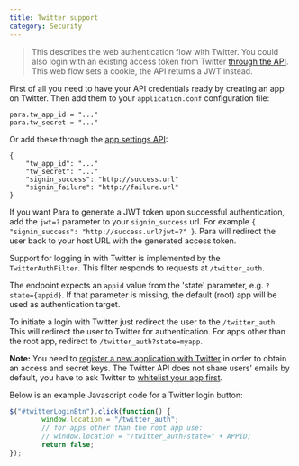 ```yaml
---
title: Twitter support
category: Security
---
```


> This describes the web authentication flow with Twitter. You could also login with an existing access token from
> Twitter [through the API](#034-api-jwt-signin). This web flow sets a cookie, the API returns a JWT instead.

First of all you need to have your API credentials ready by creating an app on Twitter.
Then add them to your `application.conf` configuration file:
```
para.tw_app_id = "..."
para.tw_secret = "..."
```
Or add these through the [app settings API](#050-api-settings-put):
```
{
	"tw_app_id": "..."
	"tw_secret": "..."
	"signin_success": "http://success.url"
	"signin_failure": "http://failure.url"
}
```
If you want Para to generate a JWT token upon successful authentication, add the `jwt=?` parameter to your
`signin_success` url. For example `{ "signin_success": "http://success.url?jwt=?" }`.
Para will redirect the user back to your host URL with the generated access token.

Support for logging in with Twitter is implemented by the `TwitterAuthFilter`. This filter responds to requests at
`/twitter_auth`.

The endpoint expects an `appid` value from the 'state' parameter, e.g. `?state={appid}`. If that parameter is missing,
the default (root) app will be used as authentication target.

To initiate a login with Twitter just redirect the user to the `/twitter_auth`. This will redirect the user to Twitter
for authentication. For apps other than the root app, redirect to `/twitter_auth?state=myapp`.

**Note:** You need to [register a new application with Twitter](https://apps.twitter.com/)
in order to obtain an access and secret keys.
The Twitter API does not share users' emails by default, you have to ask Twitter to
[whitelist your app first](https://dev.twitter.com/rest/reference/get/account/verify_credentials).

Below is an example Javascript code for a Twitter login button:

```js
$("#twitterLoginBtn").click(function() {
		window.location = "/twitter_auth";
		// for apps other than the root app use:
		// window.location = "/twitter_auth?state=" + APPID;
		return false;
});
```